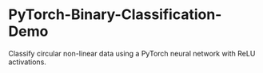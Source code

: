 # PyTorch-Binary-Classification-Demo
Classify circular non-linear data using a PyTorch neural network with ReLU activations.
